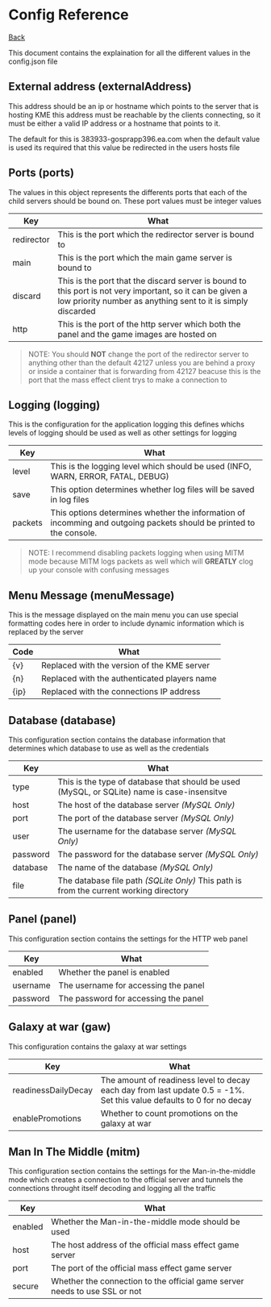 # Config Reference

[Back](../README.md)

This document contains the explaination for all the different values in the config.json file

## External address (externalAddress)

This address should be an ip or hostname which points to the server that is hosting KME
this address must be reachable by the clients connecting, so it must be either a valid IP
address or a hostname that points to it.

The default for this is 383933-gosprapp396.ea.com when the default value is used its required
that this value be redirected in the users hosts file

## Ports  (ports)

The values in this object represents the differents ports that each of the child
servers should be bound on. These port values must be integer values

| Key        | What                                                                                                                                                                      |
|------------|---------------------------------------------------------------------------------------------------------------------------------------------------------------------------|
| redirector | This is the port which the redirector server is bound to                                                                                                                  |
| main       | This is the port which the main game server is bound to                                                                                                                   |
| discard    | This is the port that the discard server is bound to this port is not very important, so it can be given a low priority number as anything sent to it is simply discarded |
| http       | This is the port of the http server which both the panel and the game images are hosted on                                                                                |

> NOTE: You should **NOT** change the port of the redirector server to anything
> other than the default 42127 unless you are behind a proxy or inside a container
> that is forwarding from 42127 beacuse this is the port that the mass effect client
> trys to make a connection to

## Logging (logging)

This is the configuration for the application logging this defines whichs levels of logging
should be used as well as other settings for logging

| Key     | What                                                                                                                |
|---------|---------------------------------------------------------------------------------------------------------------------|
| level   | This is the logging level which should be used (INFO, WARN, ERROR, FATAL, DEBUG)                                    |
| save    | This option determines whether log files will be saved in log files                                                 |
| packets | This options determines whether the information of incomming and outgoing packets should be printed to the console. |

> NOTE: I recommend disabling packets logging when using MITM mode because MITM logs packets
> as well which will **GREATLY** clog up your console with confusing messages

## Menu Message (menuMessage)

This is the message displayed on the main menu you can use special formatting codes
here in order to include dynamic information which is replaced by the server

| Code | What                                         |
|------|----------------------------------------------|
| {v}  | Replaced with the version of the KME server  |
| {n}  | Replaced with the authenticated players name |
| {ip} | Replaced with the connections IP address     |

## Database (database)

This configuration section contains the database information that determines which database to use
as well as the credentials

| Key      | What                                                                                        |
|----------|---------------------------------------------------------------------------------------------|
| type     | This is the type of database that should be used (MySQL, or SQLite) name is case-insensitve |
| host     | The host of the database server *(MySQL Only)*                                              |
| port     | The port of the database server  *(MySQL Only)*                                             |
| user     | The username for the database server *(MySQL Only)*                                         |
| password | The password for the database server *(MySQL Only)*                                         |
| database | The name of the database *(MySQL Only)*                                                     |
| file     | The database file path *(SQLite Only)*  This path is from the current working directory     |

## Panel (panel)

This configuration section contains the settings for the HTTP web panel

| Key      | What                                 |
|----------|--------------------------------------|
| enabled  | Whether the panel is enabled         |
| username | The username for accessing the panel |
| password | The password for accessing the panel |

## Galaxy at war (gaw)

This configuration contains the galaxy at war settings

| Key                 | What                                                                                                                  |
|---------------------|-----------------------------------------------------------------------------------------------------------------------|
| readinessDailyDecay | The amount of readiness level to decay each day from last update 0.5 = -1%. Set this value defaults to 0 for no decay |
| enablePromotions    | Whether to count promotions on the galaxy at war                                                                      |

## Man In The Middle (mitm)

This configuration section contains the settings for the Man-in-the-middle mode which creates a connection
to the official server and tunnels the connections throught itself decoding and logging all the traffic

| Key     | What                                                                       |
|---------|----------------------------------------------------------------------------|
| enabled | Whether the Man-in-the-middle mode should be used                          |
| host    | The host address of the official mass effect game server                   |
| port    | The port of the official mass effect game server                           |
| secure  | Whether the connection to the official game server needs to use SSL or not |

